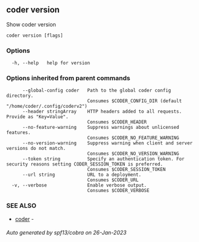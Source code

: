 ## coder version

Show coder version

```
coder version [flags]
```

### Options

```
  -h, --help   help for version
```

### Options inherited from parent commands

```
      --global-config coder   Path to the global coder config directory.
                              Consumes $CODER_CONFIG_DIR (default "/home/coder/.config/coderv2")
      --header stringArray    HTTP headers added to all requests. Provide as "Key=Value".
                              Consumes $CODER_HEADER
      --no-feature-warning    Suppress warnings about unlicensed features.
                              Consumes $CODER_NO_FEATURE_WARNING
      --no-version-warning    Suppress warning when client and server versions do not match.
                              Consumes $CODER_NO_VERSION_WARNING
      --token string          Specify an authentication token. For security reasons setting CODER_SESSION_TOKEN is preferred.
                              Consumes $CODER_SESSION_TOKEN
      --url string            URL to a deployment.
                              Consumes $CODER_URL
  -v, --verbose               Enable verbose output.
                              Consumes $CODER_VERBOSE
```

### SEE ALSO

* [coder](coder.md)	 - 

###### Auto generated by spf13/cobra on 26-Jan-2023
